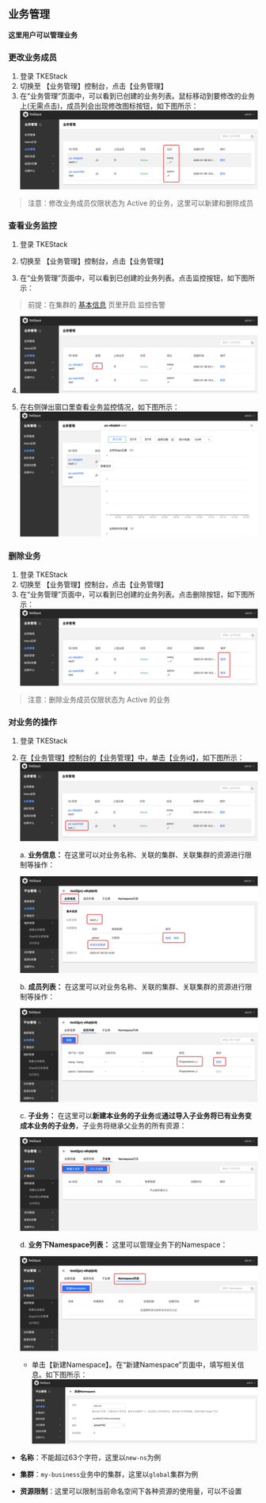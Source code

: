 ## 业务管理

**这里用户可以管理业务**

### 更改业务成员
1. 登录 TKEStack
2. 切换至 【业务管理】控制台，点击【业务管理】
3. 在“业务管理”页面中，可以看到已创建的业务列表。鼠标移动到要修改的业务上(无需点击)，成员列会出现修改图标按钮，如下图所示：
    ![修改图标按钮](../../../../images/修改业务成员图标1.png)

  > 注意：修改业务成员仅限状态为 Active 的业务，这里可以新建和删除成员


### 查看业务监控
1. 登录 TKEStack

2. 切换至 【业务管理】控制台，点击【业务管理】

3. 在“业务管理”页面中，可以看到已创建的业务列表。点击监控按钮，如下图所示：

  > 前提：在集群的 [基本信息](../platform/cluster.md#基本信息) 页里开启 监控告警

4. ![监控按钮](../../../../images/查看业务监控1.png)

5. 在右侧弹出窗口里查看业务监控情况，如下图所示：
    ![业务监控详情](../../../../images/业务监控详情1.png)

### 删除业务
1. 登录 TKEStack
2. 切换至 【业务管理】控制台，点击【业务管理】
3. 在“业务管理”页面中，可以看到已创建的业务列表。点击删除按钮，如下图所示：
![删除业务](../../../../images/删除业务1.png)
> 注意：删除业务成员仅限状态为 Active 的业务

### 对业务的操作

1. 登录 TKEStack

2. 在【业务管理】控制台的【业务管理】中，单击【业务id】，如下图所示： ![业务id](../../../../images/businessid1.png)

   a. **业务信息：** 在这里可以对业务名称、关联的集群、关联集群的资源进行限制等操作：

   ![业务信息](../../../../images/业务信息1.png)

   b. **成员列表：** 在这里可以对业务名称、关联的集群、关联集群的资源进行限制等操作：

   ![业务信息](../../../../images/成员列表设置.png)

   c. **子业务：** 在这里可以**新建本业务的子业务**或**通过导入子业务将已有业务变成本业务的子业务**，子业务将继承父业务的所有资源：

   ![业务信息](../../../../images/子业务.png)

   d. **业务下Namespace列表：** 这里可以管理业务下的Namespace：

   ![业务信息](../../../../images/业务Namespace列表.png)

   * 单击【新建Namespace】。在“新建Namespace”页面中，填写相关信息。如下图所示： ![新建空间列表](../../../../images/my-ns.png)
* **名称**：不能超过63个字符，这里以`new-ns`为例
   
* **集群**：`my-business`业务中的集群，这里以`global`集群为例
   
* **资源限制**：这里可以限制当前命名空间下各种资源的使用量，可以不设置